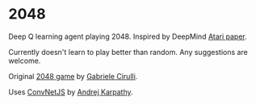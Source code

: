 # 2048

Deep Q learning agent playing 2048. Inspired by DeepMind [Atari paper](http://www.cs.toronto.edu/~vmnih/docs/dqn.pdf).

Currently doesn't learn to play better than random. Any suggestions are welcome.

Original [2048 game](http://gabrielecirulli.github.io/2048/) by [Gabriele Cirulli](http://gabrielecirulli.com/).

Uses [ConvNetJS](http://cs.stanford.edu/people/karpathy/convnetjs/) by [Andrej Karpathy](http://cs.stanford.edu/people/karpathy/).
